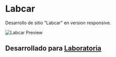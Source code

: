 # Labcar
Desarrollo de sitio "Labcar" en version responsive.

![Labcar Preview](https://tamybl.github.io/assets/img/projects/labcar-responsive.jpg)

## Desarrollado para [Laboratoria](http://laboratoria.la)


